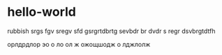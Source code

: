 # hello-world
rubbish
srgs fgv sregv sfd gsrgrtdbrtg sevbdr br dvdr
s regr dsvbrgtdtfh

орлдрдлор эо
о ло
 ол 
 ж ожощшодж о
  лджлолж
